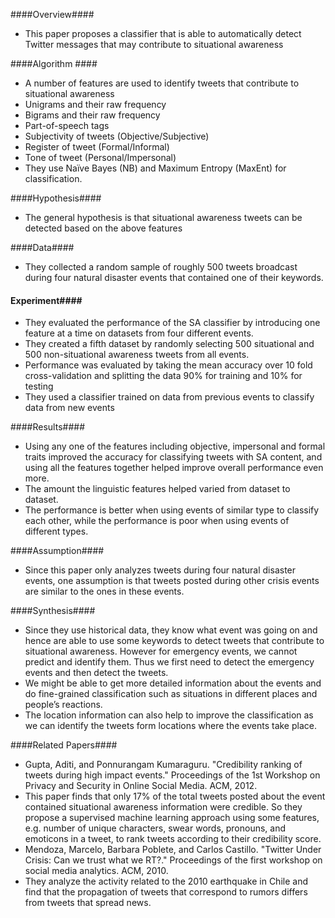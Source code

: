 ####Overview####
- This paper proposes a classifier that is able to automatically detect Twitter messages that may contribute to situational awareness

####Algorithm ####
- A number of features are used to identify tweets that contribute to situational awareness
 - Unigrams and their raw frequency
 - Bigrams and their raw frequency
 - Part-of-speech tags
 - Subjectivity of tweets (Objective/Subjective)
 - Register of tweet (Formal/Informal)
 - Tone of tweet (Personal/Impersonal)
- They use Naïve Bayes (NB) and Maximum Entropy (MaxEnt) for classification.

####Hypothesis####
- The general hypothesis is that situational awareness tweets can be detected based on the above features

####Data####
- They collected a random sample of roughly 500 tweets broadcast during four natural disaster events that contained one of their keywords.

#### Experiment####
- They evaluated the performance of the SA classifier by introducing one feature at a time on datasets from four different events.
- They created a fifth dataset by randomly selecting 500 situational and 500 non-situational awareness tweets from all events. 
- Performance was evaluated by taking the mean accuracy over 10 fold cross-validation and splitting the data 90% for training and 10% for testing
- They used a classifier trained on data from previous events to classify data from new events

####Results####
- Using any one of the features including objective, impersonal and formal traits improved the accuracy for classifying tweets with SA content, and using all the features together helped improve overall performance even more.
- The amount the linguistic features helped varied from dataset to dataset.
- The performance is better when using events of similar type to classify each other, while the performance is poor when using events of different types.

####Assumption####
- Since this paper only analyzes tweets during four natural disaster events, one assumption is that tweets posted during other crisis events are similar to the ones in these events.

####Synthesis####
- Since they use historical data, they know what event was going on and hence are able to use some keywords to detect tweets that contribute to situational awareness. However for emergency events, we cannot predict and identify them. Thus we first need to detect the emergency events and then detect the tweets.
- We might be able to get more detailed information about the events and do fine-grained classification such as situations in different places and people’s reactions.
- The location information can also help to improve the classification as we can identify the tweets form locations where the events take place.

####Related Papers####
- Gupta, Aditi, and Ponnurangam Kumaraguru. "Credibility ranking of tweets during high impact events." Proceedings of the 1st Workshop on Privacy and Security in Online Social Media. ACM, 2012.
 - This paper finds that only 17% of the total tweets posted about the event contained situational awareness information were credible. So they propose a supervised machine learning approach using some features, e.g.  number of unique characters, swear words, pronouns, and emoticons in a tweet, to rank tweets according to their credibility score.
- Mendoza, Marcelo, Barbara Poblete, and Carlos Castillo. "Twitter Under Crisis: Can we trust what we RT?." Proceedings of the first workshop on social media analytics. ACM, 2010.
 - They analyze the activity related to the 2010 earthquake in Chile and find that the propagation of tweets that correspond to rumors differs from tweets that spread news.
